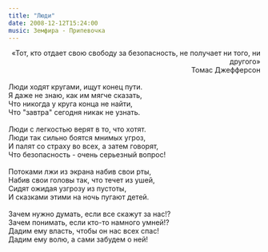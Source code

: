 ```yaml
---
title: "Люди"
date: 2008-12-12T15:24:00
music: Земфира - Припевочка
---
```


<div style="text-align: right">«Тот, кто отдает свою свободу за безопасность, не получает ни того, ни другого»<br />Томас Джефферсон<br /> </div>Люди ходят кругами, ищут конец пути.<br />Я даже не знаю, как им мягче сказать,<br />Что никогда у круга конца не найти,<br />Что "завтра" сегодня никак не узнать.<br /><br />Люди с легкостью верят в то, что хотят.<br />Люди так сильно боятся мнимых угроз,<br />И палят со страху во всех, а затем говорят,<br />Что безопасность - очень серьезный вопрос!<br /><br />Потоками лжи из экрана набив свои рты,<br />Набив свои головы так, что течет из ушей,<br />Сидят ожидая узгрозу из пустоты,<br />И сказками этими на ночь пугают детей.<br /><br />Зачем нужно думать, если все скажут за нас!?<br />Зачем понимать, если кто-то намного умней!?<br />Дадим ему власть, чтобы он нас всех спас!<br />Дадим ему волю, а сами забудем о ней!<br />
